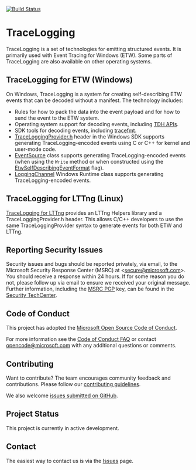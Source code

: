 [![Build Status](https://dev.azure.com/ms/TraceLogging/_apis/build/status/microsoft.TraceLogging?branchName=master)](https://dev.azure.com/ms/TraceLogging/_build/latest?definitionId=147&branchName=master)

# TraceLogging

TraceLogging is a set of technologies for emitting structured events. It is
primarily used with Event Tracing for Windows (ETW). Some parts of
TraceLogging are also available on other operating systems.

## TraceLogging for ETW (Windows)

On Windows, TraceLogging is a system for creating self-describing ETW events
that can be decoded without a manifest. The technology includes:

- Rules for how to pack the data into the event payload and for how to send
  the event to the ETW system.
- Operating system support for decoding events, including
  [TDH APIs](https://docs.microsoft.com/windows/win32/api/tdh/nf-tdh-tdhgeteventinformation).
- SDK tools for decoding events, including
  [tracefmt](https://docs.microsoft.com/windows-hardware/drivers/devtest/tracefmt).
- [TraceLoggingProvider.h](https://docs.microsoft.com/windows/win32/api/traceloggingprovider/)
  header in the Windows SDK supports generating TraceLogging-encoded events using
  C or C++ for kernel and user-mode code.
- [EventSource](https://docs.microsoft.com/dotnet/api/system.diagnostics.tracing.eventsource)
  class supports generating TraceLogging-encoded events (when using the `Write` method or
  when constructed using the
  [EtwSelfDescribingEventFormat](https://docs.microsoft.com/dotnet/api/system.diagnostics.tracing.eventsourcesettings)
  flag).
- [LoggingChannel](https://docs.microsoft.com/uwp/api/windows.foundation.diagnostics.loggingchannel)
  Windows Runtime class supports generating TraceLogging-encoded events.

## TraceLogging for LTTng (Linux)

[TraceLogging for LTTng](LTTng/README.md) provides an LTTng Helpers library and a
TraceLoggingProvider.h header. This allows C/C++ developers to use the same
TraceLoggingProvider syntax to generate events for both ETW and LTTng.

## Reporting Security Issues

Security issues and bugs should be reported privately, via email, to the
Microsoft Security Response Center (MSRC) at <[secure@microsoft.com](mailto:secure@microsoft.com)>.
You should receive a response within 24 hours. If for some reason you do not, please follow up via
email to ensure we received your original message. Further information, including the
[MSRC PGP](https://technet.microsoft.com/en-us/security/dn606155) key, can be found in the
[Security TechCenter](https://technet.microsoft.com/en-us/security/default).

## Code of Conduct

This project has adopted the [Microsoft Open Source Code of Conduct](https://opensource.microsoft.com/codeofconduct/).

For more information see the [Code of Conduct FAQ](https://opensource.microsoft.com/codeofconduct/faq/) or contact [opencode@microsoft.com](mailto:opencode@microsoft.com) with any additional questions or comments.

## Contributing

Want to contribute? The team encourages community feedback and contributions. Please follow our [contributing guidelines](../CONTRIBUTING.md).

We also welcome [issues submitted on GitHub](https://github.com/Microsoft/TraceLogging/issues).

## Project Status

This project is currently in active development.

## Contact

The easiest way to contact us is via the [Issues](https://github.com/microsoft/TraceLogging/issues) page.
